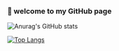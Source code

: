 <h3>👋 welcome to my GitHub page</h3>

![Anurag's GitHub stats](https://github-readme-stats.vercel.app/api?username=giadagabriele&show_icons=true&theme=dark)

[![Top Langs](https://github-readme-stats.vercel.app/api/top-langs/?username=giadagabriele&hide=jupyter%20notebook&layout=compact)](https://github.com/anuraghazra/github-readme-stats)

